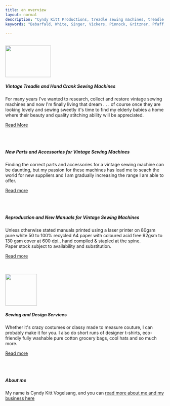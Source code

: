 ```yaml
---
title: an overview
layout: normal
description: "Cyndy Kitt Productions, treadle sewing machines, treadle sewing machine parts, sewing machine parts, vintage treadle sewing machines, reproduction sewing machine manuals, sewing machine manual, sewing, clothing, accessories, costume, bags, eco friendly, green machine, craft, treadle, design, eco sewing, sustainable craft"
keywords: "Bebarfald, White, Singer, Vickers, Pinnock, Gritzner, Pfaff, treadle sewing machine, vintage sewing machine, sewing machine manual, sewing"

---
```


  <div class="container">
<div class="row">
<div class="col-1">&nbsp; </div><!-- end col -->
<div class="col-2 vertical-center"><span class="align-middle"> <img class="img-fluid" src="{{ "assets/pic/gen.head.gif" | relative_url }}" width="144" height="100"> </span></div><!-- end col -->
<div class="col-7">
  <h5>Vintage Treadle and Hand Crank Sewing Machines</h5>
  <p>For many years I've wanted to research, collect and restore vintage sewing machines and now I'm finally living that dream . . . of course once they are looking lovely and sewing sweetly it's time to find my elderly babies a home where their beauty and quality stitching ability will be appreciated.</p>
  <p><a href="{{ "machines" | relative_url }}">Read More</a></p>
  </div><!-- end col -->
<div class="col-2">&nbsp;</div><!-- end col -->
</div><!-- end row -->
<div class="row">
<div class="col-3">&nbsp;</div><!-- end col -->
<div class="col-7">
  <h5>New Parts and Accessories for Vintage Sewing Machines</h5>
  <p>Finding the correct parts and accessories for a vintage sewing machine can be daunting, but my passion for these machines has lead me to seach the world for new suppliers and I am gradually increasing the range I am able to offer. </p>
  <p><a href="{{ "stock" | relative_url }}">Read more</a></p>
</div><!-- end col -->
<div class="col-2">&nbsp;</div><!-- end col -->
</div><!-- end row -->

<div class="row my-4">
<div class="col-3">&nbsp; </div>
<div class="col-7">
<h5>Reproduction and New Manuals for Vintage Sewing Machines</h5>
  <p>Unless otherwise stated manuals printed using a laser printer on 80gsm pure white 50 to 100% recycled A4 paper with coloured acid free 92gsm to 130 gsm cover at 600 dpi., hand compiled &amp; stapled at the spine.<br> Paper stock subject to availability and substitution.</p>
  <p><a href="{{ "manuals" | relative_url }}" >Read more</a></p>
  </div><!-- end col -->
<div class="col-2">&nbsp; </div>
</div><!-- end row -->
<div class="row my-4">
<div class="col-1">&nbsp; </div><!-- end col -->
<div class="col-2"> <img class="img-fluid" src="{{ "assets/pic/stn.100.gif" | relative_url }}" width="100" height="100"> </div><!-- end col -->
<div class="col-7">
  <h5>Sewing and Design Services</h5>
  <p>Whether it's crazy costumes or classy made to measure couture, I can probably make it for you. I also do short runs of designer t-shirts, eco-friendly fully washable pure cotton grocery bags, cool hats and so much more.</p>
  <p><a href="{{ "sewing" | relative_url }}">Read more</a></p>
  </div><!-- end col -->
<div class="col-2">&nbsp; </div>
</div><!-- end row -->
<div class="row my-4">
<div class="col-3">&nbsp; </div>
<div class="col-7">
  <h5>About me</h5>
  <p>My name is Cyndy Kitt Vogelsang, and you can  <a href="{{ "about" }} ">read more about me and my business here</a></p>
  </div><!-- end col -->
<div class="col-2">&nbsp;</div><!-- end col -->
</div><!-- end row -->
</div><!-- end of container -->
